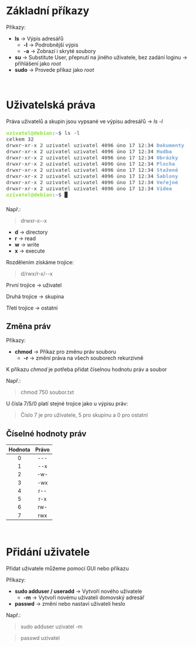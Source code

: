 # Základní příkazy

Příkazy:
* **ls** -> Výpis adresářů
    * **-l** -> Podrobnější výpis
    * **-a** -> Zobrazí i skryté soubory
* **su** -> Substitute User, přepnutí na jiného uživatele, bez zadání loginu -> přihlášení jako *root*
* **sudo** -> Provede příkaz jako *root*

&nbsp;

# Uživatelská práva

Práva uživatelů a skupin jsou vypsané ve výpisu adresářů -> *ls -l*

![Příkaz ls -l](images/ListFiles.png "Příkaz ls -l")

Např.:
>drwxr-x--x

* **d** -> directory
* **r** -> read
* **w** -> write
* **x** -> execute

Rozdělením získáme trojice:

>d/rwx/r-x/--x

První trojice -> uživatel

Druhá trojice -> skupina

Třetí trojice -> ostatní

## Změna práv

Příkazy:

* **chmod** -> Příkaz pro změnu práv souboru
    * **-r** -> změní práva na všech souborech rekurzivně

K příkazu *chmod* je potřeba přidat číselnou hodnotu práv a soubor

Např.:
>chmod 750 soubor.txt

U čísla 7/5/0 platí stejné trojice jako u výpisu práv:
>Číslo 7 je pro uživatele, 5 pro skupinu a 0 pro ostatní

## Číselné hodnoty práv

| Hodnota     | Právo  |
| :---------: | :----: |
| 0           | ---    |
| 1           | --x    |
| 2           | -w-    |
| 3           | -wx    |
| 4           | r--    |
| 5           | r-x    |
| 6           | rw-    |
| 7           | rwx    |

&nbsp;

# Přidání uživatele

Přidat uživatele můžeme pomocí GUI nebo příkazu

Příkazy:
* **sudo adduser / useradd** -> Vytvoří nového uživatele
    * **-m** -> Vytvoří novému uživateli domovský adresář
* **passwd** -> změní nebo nastaví uživateli heslo

Např.:
>sudo adduser uzivatel -m

>passwd uzivatel